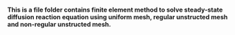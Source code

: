 ####  This is a file folder contains finite element method to solve steady-state diffusion reaction equation using uniform mesh, regular unstructed mesh and non-regular unstructed mesh.
